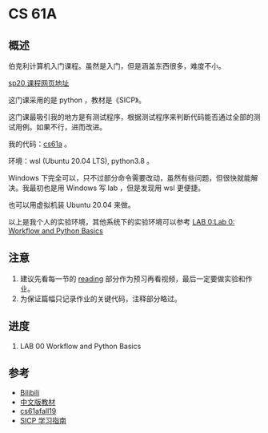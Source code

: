 # CS 61A

## 概述

伯克利计算机入门课程。虽然是入门，但是涵盖东西很多，难度不小。

[sp20,课程网页地址](https://inst.eecs.berkeley.edu/~cs61a/sp20/)

这门课采用的是 python ，教材是《SICP》。

这门课最吸引我的地方是有测试程序，根据测试程序来判断代码能否通过全部的测试用例。如果不行，进而改进。

我的代码：[cs61a](https://github.com/weijiew/cs61a) 。

环境：wsl (Ubuntu 20.04 LTS), python3.8 。

Windows 下完全可以，只不过部分命令需要改动，虽然有些问题，但很快就能解决。我最初也是用 Windows 写 lab ，但是发现用 wsl 更便捷。

也可以用虚拟机装 Ubuntu 20.04 来做。

以上是我个人的实验环境，其他系统下的实验环境可以参考 [LAB 0:Lab 0: Workflow and Python Basics](https://inst.eecs.berkeley.edu/~cs61a/sp20/lab/lab00/)

## 注意

1. 建议先看每一节的 [reading](http://composingprograms.com/) 部分作为预习再看视频，最后一定要做实验和作业。
2. 为保证篇幅只记录作业的关键代码，注释部分略过。

## 进度

1. LAB 00 Workflow and Python Basics
## 参考

* [Bilibili](https://www.bilibili.com/video/BV1nJ41157p6)
* [中文版教材](https://github.com/wizardforcel/sicp-py-zh)
* [cs61afall19](https://github.com/Tangjacson/cs61)
* [SICP 学习指南](https://zhuanlan.zhihu.com/p/102408596)